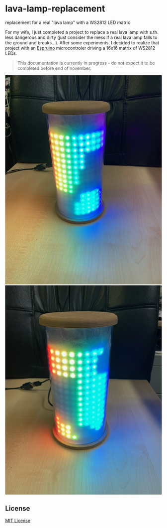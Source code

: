 # lava-lamp-replacement #

replacement for a real "lava lamp" with a WS2812 LED matrix

For my wife, I just completed a project to replace a real lava lamp with s.th. less dangerous and dirty (just consider the mess if a real lava lamp falls to the ground and breaks...). After some experiments, I decided to realize that project with an [Espruino](https://www.espruino.com/) microcontroler driving a 16x16 matrix of WS2812 LEDs.

> This documentation is currently in progress - do not expect it to be completed before end of november.

![](LavaLamp-in-action_01.jpg)
![](LavaLamp-in-action_02.jpg)

## License ##

[MIT License](LICENSE.md)
